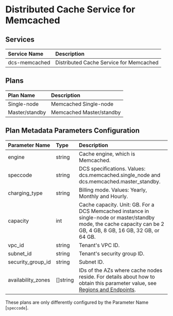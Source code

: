 # Distributed Cache Service for Memcached

## Services

| Service Name                   | Description
|:-------------------------------|:-----------
| dcs-memcached                  | Distributed Cache Service for Memcached

## Plans

| Plan Name                      | Description
|:-------------------------------|:-----------
| Single-node                    | Memcached Single-node
| Master/standby                 | Memcached Master/standby

## Plan Metadata Parameters Configuration

| Parameter Name         | Type       | Description
|:-----------------------|:-----------|:-----------
| engine                 | string     | Cache engine, which is Memcached.
| speccode               | string     | DCS specifications. Values: dcs.memcached.single_node and dcs.memcached.master_standby.
| charging_type          | string     | Billing mode. Values: Yearly, Monthly and Hourly.
| capacity               | int        | Cache capacity. Unit: GB. For a DCS Memcached instance in single-node or master/standby mode, the cache capacity can be 2 GB, 4 GB, 8 GB, 16 GB, 32 GB, or 64 GB.
| vpc_id                 | string     | Tenant's VPC ID.
| subnet_id              | string     | Tenant's security group ID.
| security_group_id      | string     | Subnet ID.
| availability_zones     | []string   | IDs of the AZs where cache nodes reside. For details about how to obtain this parameter value, see [Regions and Endpoints](https://developer.huaweicloud.com/endpoint).


These plans are only differently configured by the Parameter Name [```speccode```].
